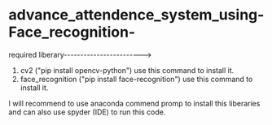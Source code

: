 # advance_attendence_system_using-Face_recognition-
required liberary------------------------>
1. cv2 ("pip install opencv-python") use this command to install it.
2. face_recognition ("pip install face-recognition") use this command to install it.

I will recommend to use anaconda commend promp to install this liberaries and can also use spyder (IDE) to run this code.
